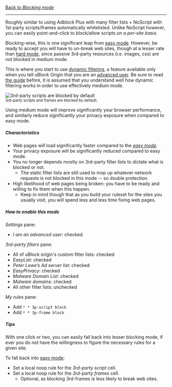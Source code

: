 [Back to _Blocking mode_](https://github.com/gorhill/uBlock/wiki/Blocking-mode)

***

Roughly similar to using Adblock Plus with many filter lists + NoScript with 1st-party scripts/frames automatically whitelisted. Unlike NoScript however, you can easily point-and-click to block/allow scripts _on a per-site basis_.

Blocking-wise, this is one significant leap from [easy mode](https://github.com/gorhill/uBlock/wiki/Blocking-mode:-easy-mode). However, be ready to accept you will have to un-break web sites, though at a lesser rate than [hard mode](https://github.com/gorhill/uBlock/wiki/Blocking-mode:-hard-mode), since passive 3rd-party resources (i.e. images, css) are not blocked in medium mode.

This is where you start to use [dynamic filtering](https://github.com/gorhill/uBlock/wiki/Dynamic-filtering), a feature available only when you tell uBlock Origin that you are an [advanced user](https://github.com/gorhill/uBlock/wiki/Advanced-user-features). Be sure to read [the guide](https://github.com/gorhill/uBlock/wiki/Dynamic-filtering) before, it is assumed that you understand well how dynamic filtering works in order to use effectively medium mode.

![3rd-party scripts are blocked by default](https://cloud.githubusercontent.com/assets/585534/9021740/41eac000-3821-11e5-9842-c4c6fea573c3.png)<br>
<sup>3rd-party scripts and frames are blocked by default.</sup>

Using medium mode will improve significantly your browser performance, and similarly reduce significantly your privacy exposure when compared to easy mode.

##### Characteristics

- Web pages will load significantly faster compared to the [_easy mode_](https://github.com/gorhill/uBlock/wiki/Blocking-mode:-easy-mode).
- Your privacy exposure will be significantly reduced compared to easy mode.
- You no longer depends mostly on 3rd-party filter lists to dictate what is blocked or not.
    - The static filter lists are still used to mop up whatever network requests is not blocked in this mode -- so double protection.
- High likelihood of web pages being broken: you have to be ready and willing to fix them when this happen.
    - Keep in mind though that as you build your ruleset for the sites you usually visit, you will spend less and less time fixing web pages.

##### How to enable this mode

_Settings_ pane:
- _I am an advanced user_: checked.

_3rd-party filters_ pane:
- All of uBlock origin's custom filter lists: checked
- _EasyList_: checked
- _Peter Lowe’s Ad server list_: checked
- _EasyPrivacy_: checked
- _Malware Domain List‎_: checked
- _Malware domains_: checked
- All other filter lists: unchecked

_My rules_ pane:
- Add `* * 3p-script block`
- Add `* * 3p-frame block`

##### Tips

With one click or two, you can easily fall back into lesser blocking mode, if ever you do not have the willingness to figure the necessary rules for a given site.

To fall back into [easy mode](https://github.com/gorhill/uBlock/wiki/Blocking-mode:-easy-mode):
- Set a local noop rule for the _3rd-party script_ cell.
- Set a local noop rule for the _3rd-party frames_ cell.
    - Optional, as blocking 3rd-frames is less likely to break web sites.